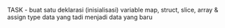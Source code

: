 TASK - buat satu deklarasi (inisialisasi) variable map, struct, slice, array & assign type data yang tadi menjadi data yang baru
